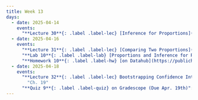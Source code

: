 ```yaml
---
title: Week 13
days:
  - date: 2025-04-14
    events:
      "**Lecture 30**{: .label .label-lec} [Inference for Proportions](https://ph142-ucb.github.io/sp25/src/lec/proportions.pdf) ":
  - date: 2025-04-16
    events:
      "**Lecture 31**{: .label .label-lec} [Comparing Two Proportions](https://ph142-ucb.github.io/sp25/src/lec/2prop.pdf) ":
      "**Lab 10**{: .label .label-lab} [Proportions and Inference for Regression](https://publichealth.datahub.berkeley.edu/hub/user-redirect/git-pull?repo=https%3A%2F%2Fgithub.com%2Fph142-ucb%2Fph142-sp25&urlpath=rstudio%2F&branch=master) (Due Apr. 19th)":
      "**Homework 10**{: .label .label-hw} [on Datahub](https://publichealth.datahub.berkeley.edu/hub/user-redirect/git-pull?repo=https%3A%2F%2Fgithub.com%2Fph142-ucb%2Fph142-sp25&urlpath=rstudio%2F&branch=master)":
  - date: 2025-04-18
    events:
      "**Lecture 32**{: .label .label-lec} Bootstrapping Confidence Intervals and some terms from Epidemiology ": 
        "Ch. 19"
      "**Quiz 9**{: .label .label-quiz} on Gradescope (Due Apr. 19th)":
---
```

